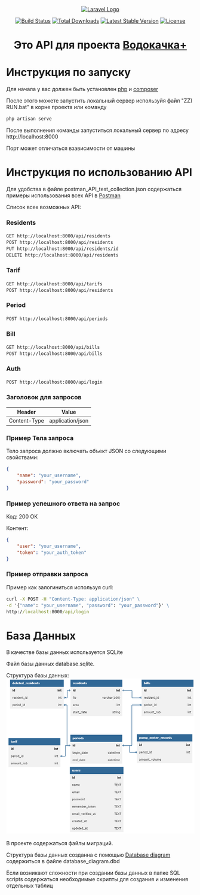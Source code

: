 <p align="center"><a href="https://laravel.com" target="_blank"><img src="https://raw.githubusercontent.com/laravel/art/master/logo-lockup/5%20SVG/2%20CMYK/1%20Full%20Color/laravel-logolockup-cmyk-red.svg" width="400" alt="Laravel Logo"></a></p>

<p align="center">
<a href="https://github.com/laravel/framework/actions"><img src="https://github.com/laravel/framework/workflows/tests/badge.svg" alt="Build Status"></a>
<a href="https://packagist.org/packages/laravel/framework"><img src="https://img.shields.io/packagist/dt/laravel/framework" alt="Total Downloads"></a>
<a href="https://packagist.org/packages/laravel/framework"><img src="https://img.shields.io/packagist/v/laravel/framework" alt="Latest Stable Version"></a>
<a href="https://packagist.org/packages/laravel/framework"><img src="https://img.shields.io/packagist/l/laravel/framework" alt="License"></a>
</p>

<h1 align="center">Это API для проекта <a href="https://github.com/Mark65537/pumphouse-frontend">Водокачка+</a></h1>

# Инструкция по запуску
Для начала у вас должен быть установлен <a href="https://www.php.net/downloads.php">php</a> и <a href="https://getcomposer.org/download/">composer</a>
</p>
После этого можете запустить локальный сервер используйя файл "ZZ) RUN.bat" в корне проекта или команду

```bash
php artisan serve
```
После выполнения команды запуститься локальный сервер по адресу 
http://localhost:8000 

Порт может отличаться взависимости от машины
# Инструкция по использованию API
Для удобства в файле postman_API_test_collection.json 
содержаться примеры использования всех API в 
<a href="https://www.php.net/downloads.php">Postman</a> 

Список всех возможных API:

### Residents
`GET http://localhost:8000/api/residents`</br>
`POST http://localhost:8000/api/residents`</br>
`PUT http://localhost:8000/api/residents/id`</br>
`DELETE http://localhost:8000/api/residents`</br>
### Tarif
`GET http://localhost:8000/api/tarifs`</br>
`POST http://localhost:8000/api/residents`</br>
### Period
`POST http://localhost:8000/api/periods`</br>
### Bill
`GET http://localhost:8000/api/bills`</br>
`POST http://localhost:8000/api/bills`</br>
### Auth
`POST http://localhost:8000/api/login`</br>

### Заголовок для запросов

| Header | Value |
| ------ | ----- |
| Content-Type | application/json |

### Пример Тела запроса

Тело запроса должно включать объект JSON со следующими свойствами:

```json
{
    "name": "your_username",
    "password": "your_password"
}
```
### Пример успешного ответа на запрос

Код: 200 OK

Контент:
```json
{
    "user": "your_username",
    "token": "your_auth_token"
}
```

### Пример отправки запроса

Пример как залогиниться используя curl:

```bat
curl -X POST -H "Content-Type: application/json" \
-d '{"name": "your_username", "password": "your_password"}' \
http://localhost:8000/api/login
```
# База Данных
В качестве базы данных используется SQLite

Файл базы данных database.sqlite.

Структура базы данных:
<img src="Screens/database_diagram.png">

В проекте содержаться файлы миграций. 

Структура базы данных созданна с помощью <a href="https://databasediagram.com/app">Database diagram</a> содержиться
в файле database_diagram.dbd

Если возникают сложности при создании базы данных 
в папке SQL scripts содержаться необходимые скрипты
для создания и изменения отдельных таблиц


